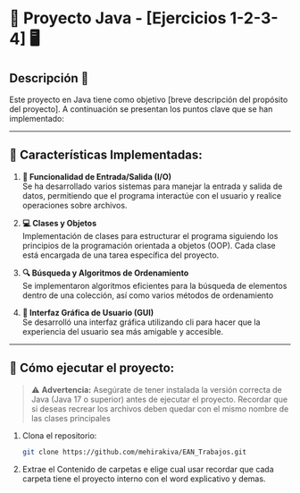 # 🚀 **Proyecto Java - [Ejercicios 1-2-3-4]** 🖥️

## Descripción 📄

Este proyecto en Java tiene como objetivo [breve descripción del propósito del proyecto]. A continuación se presentan los puntos clave que se han implementado:

---

## 🔧 **Características Implementadas:**

1. **📝 Funcionalidad de Entrada/Salida (I/O)**  
   Se ha desarrollado varios sistemas para manejar la entrada y salida de datos, permitiendo que el programa interactúe con el usuario y realice operaciones sobre archivos.

2. **💻 Clases y Objetos**  
   Implementación de clases para estructurar el programa siguiendo los principios de la programación orientada a objetos (OOP). Cada clase está encargada de una tarea específica del proyecto.

3. **🔍 Búsqueda y Algoritmos de Ordenamiento**  
   Se implementaron algoritmos eficientes para la búsqueda de elementos dentro de una colección, así como varios métodos de ordenamiento

4. **🎨 Interfaz Gráfica de Usuario (GUI)**  
   Se desarrolló una interfaz gráfica utilizando cli para hacer que la experiencia del usuario sea más amigable y accesible.

---

## 🚀 **Cómo ejecutar el proyecto:**

> ⚠️ **Advertencia:**
> Asegúrate de tener instalada la versión correcta de Java (Java 17 o superior) antes de ejecutar el proyecto. 
> Recordar que si deseas recrear los archivos deben quedar con el mismo nombre de las clases principales


1. Clona el repositorio:
   ```bash
   git clone https://github.com/mehirakiva/EAN_Trabajos.git

2. Extrae el Contenido de carpetas e elige cual usar recordar que cada carpeta tiene el proyecto interno con el word explicativo y demas.
